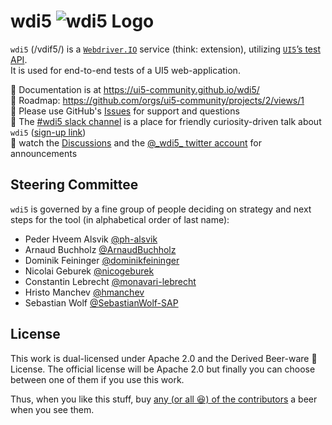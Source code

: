 # wdi5 ![wdi5 Logo](./docs/img/wdi5-logo-small.png)

`wdi5` (/vdif5/) is a [`Webdriver.IO`](https://webdriver.io) service (think: extension), utilizing [`UI5`’s test API](https://ui5.sap.com/#/api/sap.ui.test).  
It is used for end-to-end tests of a UI5 web-application.

:notebook: Documentation is at <https://ui5-community.github.io/wdi5/>  
:bicyclist: Roadmap: <https://github.com/orgs/ui5-community/projects/2/views/1>  
:raising_hand: Please use GitHub's [Issues](https://github.com/ui5-community/wdi5/issues) for support and questions  
:speech_balloon: The [#wdi5 slack channel](https://openui5.slack.com/) is a place for friendly curiosity-driven talk about `wdi5` ([sign-up link](https://ui5-slack-invite.cfapps.eu10.hana.ondemand.com/))  
:mega: watch the [Discussions](https://github.com/ui5-community/wdi5/discussions) and the [@\_wdi5\_ twitter account](https://twitter.com/_wdi5_) for announcements

## Steering Committee

`wdi5` is governed by a fine group of people deciding on strategy and next steps for the tool (in alphabetical order of last name):

- Peder Hveem Alsvik [@ph-alsvik](https://github.com/ph-alsvik)
- Arnaud Buchholz [@ArnaudBuchholz](https://github.com/ArnaudBuchholz)
- Dominik Feininger [@dominikfeininger](https://github.com/dominikfeininger)
- Nicolai Geburek [@nicogeburek](https://github.com/nicoschoenteich)
- Constantin Lebrecht [@monavari-lebrecht](https://github.com/monavari-lebrecht)
- Hristo Manchev [@hmanchev](https://github.com/hmanchev)
- Sebastian Wolf [@SebastianWolf-SAP](https://github.com/SebastianWolf-SAP)

## License

This work is dual-licensed under Apache 2.0 and the Derived Beer-ware 🍺 License. The official license will be Apache 2.0 but finally you can choose between one of them if you use this work.

Thus, when you like this stuff, buy [any (or all 😆) of the contributors](https://github.com/ui5-community/wdi5/graphs/contributors) a beer when you see them.
